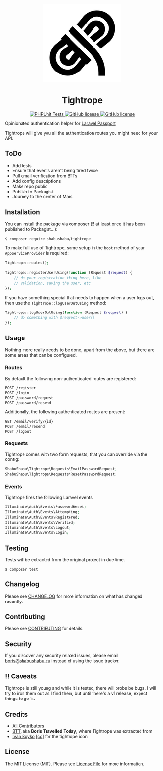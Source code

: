 <p align="center">
    <img alt="" src="https://github.com/ShabuShabu/Tightrope/blob/develop/tightrope.png"/>
</p>

<h1 align="center">Tightrope</h1>

<p align="center">
    <a href="https://github.com/ShabuShabu/Tightrope/actions?query=workflow%3A%22Run+PHPUnit+tests%22">
        <img alt="PHPUnit Tests" src="https://github.com/ShabuShabu/Tightrope/workflows/Run%20PHPUnit%20tests/badge.svg"/>
    </a>
    <a href="https://github.com/ShabuShabu/Tightrope/blob/develop/LICENSE.md">
        <img alt="GitHub license" src="https://img.shields.io/github/license/ShabuShabu/Tightrope">
    </a>
    <a href="https://github.com/ShabuShabu/Tightrope/tags">
        <img alt="GitHub license" src="https://img.shields.io/github/v/tag/ShabuShabu/Tightrope.svg?sort=semver">
    </a>
</p>


Opinionated authentication helper for [Laravel Passport](https://laravel.com/docs/7.x/passport).

Tightrope will give you all the authentication routes you might need for your API.

## ToDo

- Add tests
- Ensure that events aren't being fired twice
- Pull email verification from BTTs
- Add config descriptions
- Make repo public
- Publish to Packagist
- Journey to the center of Mars

## Installation

You can install the package via composer (:bangbang: at least once it has been published to Packagist...):

```
$ composer require shabushabu/tightrope
```

To make full use of Tightrope, some setup in the `boot` method of your `AppServiceProvider` is required:

```php
Tightrope::routes();

Tightrope::registerUserUsing(function (Request $request) {
    // do your registration thing here, like
    // validation, saving the user, etc
});
```

If you have something special that needs to happen when a user logs out, then use the `Tightrope::logUserOutUsing` method:

```php
Tightrope::logUserOutUsing(function (Request $request) {
    // do something with $request->user()
});
```

## Usage

Nothing more really needs to be done, apart from the above, but there are some areas that can be configured.

### Routes

By default the following non-authenticated routes are registered:

```
POST /register
POST /login
POST /password/request
POST /password/resend
```

Additionally, the following authenticated routes are present:

```
GET /email/verify/{id}
POST /email/resend
POST /logout
```

### Requests

Tightrope comes with two form requests, that you can override via the config:

```php
ShabuShabu\Tightrope\Requests\EmailPasswordRequest;
ShabuShabu\Tightrope\Requests\ResetPasswordRequest;
```

### Events

Tightrope fires the following Laravel events:

```php
Illuminate\Auth\Events\PasswordReset;
Illuminate\Auth\Events\Attempting;
Illuminate\Auth\Events\Registered;
Illuminate\Auth\Events\Verified;
Illuminate\Auth\Events\Logout;
Illuminate\Auth\Events\Login;
```

## Testing

Tests will be extracted from the original project in due time.

```
$ composer test
```

## Changelog

Please see [CHANGELOG](CHANGELOG.md) for more information on what has changed recently.

## Contributing

Please see [CONTRIBUTING](CONTRIBUTING.md) for details.

## Security

If you discover any security related issues, please email boris@shabushabu.eu instead of using the issue tracker.

## :bangbang: Caveats

Tightrope is still young and while it is tested, there will probs be bugs. I will try to iron them out as I find them, but until there's a v1 release, expect things to go :boom:.

## Credits

- [All Contributors](../../contributors)
- [BTT](https://boris.travelled.today), aka **Boris Travelled Today**, where Tightrope was extracted from
- [Ivan Boyko](https://www.iconfinder.com/visualpharm) [[cc]](https://creativecommons.org/licenses/by/3.0/) for the tightrope icon

## License

The MIT License (MIT). Please see [License File](LICENSE.md) for more information.

